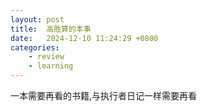 ```yaml
---
layout: post
title:  高胜算的本事
date:   2024-12-10 11:24:29 +0800
categories: 
    - review
    - learning
---
```


一本需要再看的书籍,与执行者日记一样需要再看